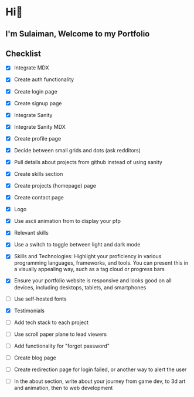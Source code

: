 # Hi👋

## I'm Sulaiman, Welcome to my Portfolio

## Checklist

- [x] Integrate MDX
- [x] Create auth functionality
- [x] Create login page
- [x] Create signup page
- [x] Integrate Sanity
- [x] Integrate Sanity MDX
- [x] Create profile page
- [x] Decide between small grids and dots (ask redditors)
- [x] Pull details about projects from github instead of using sanity
- [x] Create skills section
- [x] Create projects (homepage) page
- [x] Create contact page
- [x] Logo
- [x] Use ascii animation from to display your pfp
- [x] Relevant skills
- [x] Use a switch to toggle between light and dark mode
- [x] Skills and Technologies: Highlight your proficiency in various programming languages, frameworks, and tools. You can present this in a visually appealing way, such as a tag cloud or progress bars
- [x] Ensure your portfolio website is responsive and looks good on all devices, including desktops, tablets, and smartphones
- [ ] Use self-hosted fonts
- [x] Testimonials
- [ ] Add tech stack to each project
- [ ] Use scroll paper plane to lead viewers

- [ ] Add functionality for "forgot password"
- [ ] Create blog page
- [ ] Create redirection page for login failed, or another way to alert the user
- [ ] In the about section, write about your journey from game dev, to 3d art and animation, then to web development
